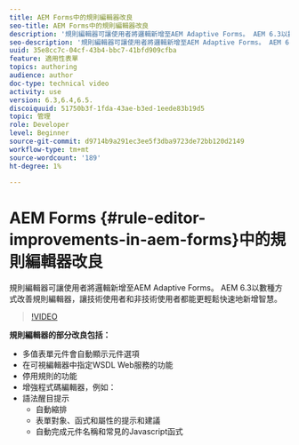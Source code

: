 ```yaml
---
title: AEM Forms中的規則編輯器改良
seo-title: AEM Forms中的規則編輯器改良
description: '規則編輯器可讓使用者將邏輯新增至AEM Adaptive Forms。 AEM 6.3以數種方式改善規則編輯器，讓技術使用者和非技術使用者都能更輕鬆快速地新增智慧。 '
seo-description: '規則編輯器可讓使用者將邏輯新增至AEM Adaptive Forms。 AEM 6.3以數種方式改善規則編輯器，讓技術使用者和非技術使用者都能更輕鬆快速地新增智慧。 '
uuid: 35e8cc7c-04cf-43b4-bbc7-41bfd909cfba
feature: 適用性表單
topics: authoring
audience: author
doc-type: technical video
activity: use
version: 6.3,6.4,6.5.
discoiquuid: 51750b3f-1fda-43ae-b3ed-1eede83b19d5
topic: 管理
role: Developer
level: Beginner
source-git-commit: d9714b9a291ec3ee5f3dba9723de72bb120d2149
workflow-type: tm+mt
source-wordcount: '189'
ht-degree: 1%

---
```



# AEM Forms {#rule-editor-improvements-in-aem-forms}中的規則編輯器改良

規則編輯器可讓使用者將邏輯新增至AEM Adaptive Forms。 AEM 6.3以數種方式改善規則編輯器，讓技術使用者和非技術使用者都能更輕鬆快速地新增智慧。

>[!VIDEO](https://video.tv.adobe.com/v/19653?quality=9&learn=on)

**規則編輯器的部分改良包括：**

* 多值表單元件會自動顯示元件選項
* 在可視編輯器中指定WSDL Web服務的功能
* 停用規則的功能
* 增強程式碼編輯器，例如：
* 語法醒目提示
   * 自動縮排
   * 表單對象、函式和屬性的提示和建議
   * 自動完成元件名稱和常見的Javascript函式
